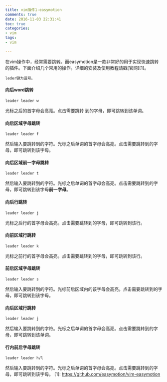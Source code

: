 ```yaml
---
title: vim插件1-easymotion
comments: true
date: 2016-11-03 22:31:41
toc: true
categories:
- vim
tags:
- vim

---
```


在vim操作中，经常需要跳转。而easymotion是一款非常好的用于实现快速跳转的插件。下面介绍几个常用的操作。详细的安装及使用教程请戳[官网][1]。
<!--more-->
```shell
leder键为逗号。
```
#### 向后word跳转
```shell
leader leader w
```
光标之后的首字母会高亮。点击需要跳转
到的字母，即可跳转到该单词。

#### 向后区域字母跳转
```shell
leader leader f
```
然后输入要跳转到的字符。光标之后单词的首字母会高亮。点击需要跳转到的字母，即可跳转到该字母。

#### 向后区域前一字母跳转
```shell
leader leader t
```
然后输入要跳转到的字符。光标之后单词的首字母会高亮。点击需要跳转到的字母，即可跳转到该字母**前一字母**。

#### 向后行跳转
```shell
leader leader j
```
光标之后行的首字母会高亮。点击需要跳转到的字母，即可跳转到该行。

#### 向前区域行跳转
```shell
leader leader k
```
光标之前行的首字母会高亮。点击需要跳转到的字母，即可跳转到该行。

#### 前后区域字母跳转
```shell
leader leader s
```
然后输入要跳转到的字符。光标前后区域内的该字母会高亮。点击需要跳转到的字母，即可跳转到该字母。

#### 向后区域行跳转
```shell
leader leader j
```
然后输入要跳转到的字符。光标之后单词的首字母会高亮。点击需要跳转到的字母，即可跳转到该单词。

#### 行内前后字母跳转
```shell
leader leader h/l
```
然后输入要跳转到的字符。光标之后单词的首字母会高亮。点击需要跳转到的字母，即可跳转到该字母。
[1]: https://github.com/easymotion/vim-easymotion
